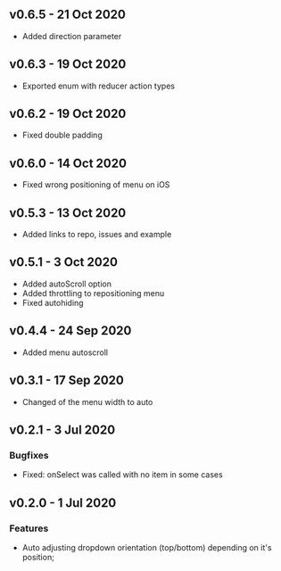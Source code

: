## v0.6.5 - 21 Oct 2020
- Added direction parameter

## v0.6.3 - 19 Oct 2020
- Exported enum with reducer action types

## v0.6.2 - 19 Oct 2020
- Fixed double padding

## v0.6.0 - 14 Oct 2020
- Fixed wrong positioning of menu on iOS

## v0.5.3 - 13 Oct 2020
- Added links to repo, issues and example

## v0.5.1 - 3 Oct 2020
- Added autoScroll option
- Added throttling to repositioning menu
- Fixed autohiding

## v0.4.4 - 24 Sep 2020
- Added menu autoscroll

## v0.3.1 - 17 Sep 2020
- Changed of the menu width to auto

## v0.2.1 - 3 Jul 2020
### Bugfixes
- Fixed: onSelect was called with no item in some cases

## v0.2.0 - 1 Jul 2020
### Features
- Auto adjusting dropdown orientation (top/bottom) depending on it's position;
